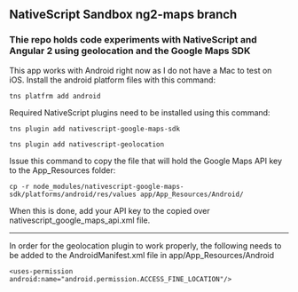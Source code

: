 ## NativeScript Sandbox ng2-maps branch

### Thie repo holds code experiments with NativeScript and Angular 2 using geolocation and the Google Maps SDK

This app works with Android right now as I do not have a Mac to test on iOS.
Install the android platform files with this command:
```
tns platfrm add android
```

Required NativeScript plugins need to be installed using this command:
```
tns plugin add nativescript-google-maps-sdk

tns plugin add nativescript-geolocation

```

Issue this command to copy the file that will hold the Google Maps API key to the App_Resources folder:
```
cp -r node_modules/nativescript-google-maps-sdk/platforms/android/res/values app/App_Resources/Android/
```
When this is done, add your API key to the copied over nativescript_google_maps_api.xml file.

---

In order for the geolocation plugin to work properly, the following needs to be added to the AndroidManifest.xml file in app/App_Resources/Android

```
<uses-permission android:name="android.permission.ACCESS_FINE_LOCATION"/>

```
